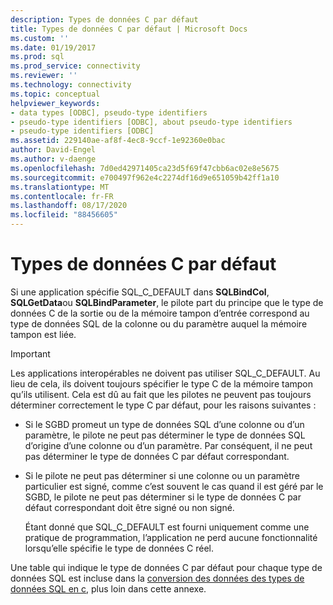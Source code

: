 ```yaml
---
description: Types de données C par défaut
title: Types de données C par défaut | Microsoft Docs
ms.custom: ''
ms.date: 01/19/2017
ms.prod: sql
ms.prod_service: connectivity
ms.reviewer: ''
ms.technology: connectivity
ms.topic: conceptual
helpviewer_keywords:
- data types [ODBC], pseudo-type identifiers
- pseudo-type identifiers [ODBC], about pseudo-type identifiers
- pseudo-type identifiers [ODBC]
ms.assetid: 229140ae-af8f-4ec8-9ccf-1e92360e0bac
author: David-Engel
ms.author: v-daenge
ms.openlocfilehash: 7d0ed42971405ca23d5f69f47cbb6ac02e8e5675
ms.sourcegitcommit: e700497f962e4c2274df16d9e651059b42ff1a10
ms.translationtype: MT
ms.contentlocale: fr-FR
ms.lasthandoff: 08/17/2020
ms.locfileid: "88456605"
---
```

# <a name="default-c-data-types"></a>Types de données C par défaut
Si une application spécifie SQL_C_DEFAULT dans **SQLBindCol**, **SQLGetData**ou **SQLBindParameter**, le pilote part du principe que le type de données C de la sortie ou de la mémoire tampon d’entrée correspond au type de données SQL de la colonne ou du paramètre auquel la mémoire tampon est liée.  
  
> [!IMPORTANT]  
>  Les applications interopérables ne doivent pas utiliser SQL_C_DEFAULT. Au lieu de cela, ils doivent toujours spécifier le type C de la mémoire tampon qu’ils utilisent. Cela est dû au fait que les pilotes ne peuvent pas toujours déterminer correctement le type C par défaut, pour les raisons suivantes :  
  
-   Si le SGBD promeut un type de données SQL d’une colonne ou d’un paramètre, le pilote ne peut pas déterminer le type de données SQL d’origine d’une colonne ou d’un paramètre. Par conséquent, il ne peut pas déterminer le type de données C par défaut correspondant.  
  
-   Si le pilote ne peut pas déterminer si une colonne ou un paramètre particulier est signé, comme c’est souvent le cas quand il est géré par le SGBD, le pilote ne peut pas déterminer si le type de données C par défaut correspondant doit être signé ou non signé.  
  
     Étant donné que SQL_C_DEFAULT est fourni uniquement comme une pratique de programmation, l’application ne perd aucune fonctionnalité lorsqu’elle spécifie le type de données C réel.  
  
 Une table qui indique le type de données C par défaut pour chaque type de données SQL est incluse dans la [conversion des données des types de données SQL en c](../../../odbc/reference/appendixes/converting-data-from-sql-to-c-data-types.md), plus loin dans cette annexe.
